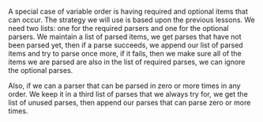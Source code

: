 A special case of variable order is having required and optional items that can occur. The strategy we will use is based upon the previous lessons. We need two lists: one for the required parsers and one for the optional parsers. We maintain a list of parsed items, we get parses that have not been parsed yet, then if a parse succeeds, we append our list of parsed items and try to parse once more, if it fails, then we make sure all of the items we are parsed are also in the list of required parses, we can ignore the optional parses. 

Also, if we can a parser that can be parsed in zero or more times in any order. We keep it in a third list of parses that we always try for, we get the list of unused parses, then append our parses that can parse zero or more times.